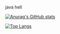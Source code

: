 java hell

[![Anurag's GitHub stats](https://github-readme-stats.vercel.app/api?username=Pengalu&show_icons=true&theme=synthwave)](https://github.com/anuraghazra/github-readme-stats)

[![Top Langs](https://github-readme-stats.vercel.app/api/top-langs/?username=Pengalu&theme=synthwave)](https://github.com/anuraghazra/github-readme-stats)
